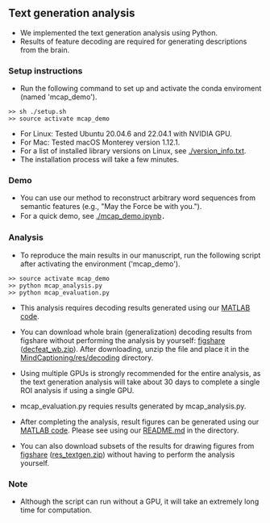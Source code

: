 ## Text generation analysis
- We implemented the text generation analysis using Python.
- Results of feature decoding are required for generating descriptions from the brain.

### Setup instructions
- Run the following command to set up and activate the conda enviroment (named 'mcap_demo').
```plaintext
>> sh ./setup.sh
>> source activate mcap_demo
```
- For Linux: Tested Ubuntu 20.04.6 and 22.04.1 with NVIDIA GPU.
- For Mac: Tested macOS Monterey version 1.12.1.
- For a list of installed library versions on Linux, see [./version_info.txt](./version_info.txt).
- The installation process will take a few minutes.

### Demo
- You can use our method to reconstruct arbitrary word sequences from semantic features (e.g., "May the Force be with you.").
- For a quick demo, see [./mcap_demo.ipynb](./mcap_demo.ipynb)．

### Analysis
- To reproduce the main results in our manuscript, run the following script after activating the environment ('mcap_demo').
```plaintext
>> source activate mcap_demo
>> python mcap_analysis.py
>> python mcap_evaluation.py
```
- This analysis requires decoding results generated using our [MATLAB code](../matlab).
- You can download whole brain (generalization) decoding results from figshare without performing the analysis by yourself: <a href="https://doi.org/10.6084/m9.figshare.25808179">figshare</a>
 (<a href="https://figshare.com/ndownloader/files/46420294">decfeat_wb.zip</a>). After downloading, unzip the file and place it in the [MindCaptioning/res/decoding](../../res/decoding) directory.

- Using multiple GPUs is strongly recommended for the entire analysis, as the text generation analysis will take about 30 days to complete a single ROI analysis if using a single GPU.
- mcap_evaluation.py requies results generated by mcap_analysis.py.

- After completing the analysis, result figures can be generated using our [MATLAB code](../matlab). Please see using our [README.md](../matlab/README.md) in the directory.
- You can also download subsets of the results for drawing figures from <a href="https://doi.org/10.6084/m9.figshare.25808179">figshare</a> (<a href="https://figshare.com/ndownloader/files/46422523">res_textgen.zip</a>) without having to perform the analysis yourself.


### Note
- Although the script can run without a GPU, it will take an extremely long time for computation.
